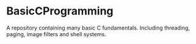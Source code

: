 # BasicCProgramming
A repository containing many basic C fundamentals. Including threading, paging, image filters and shell systems. 
